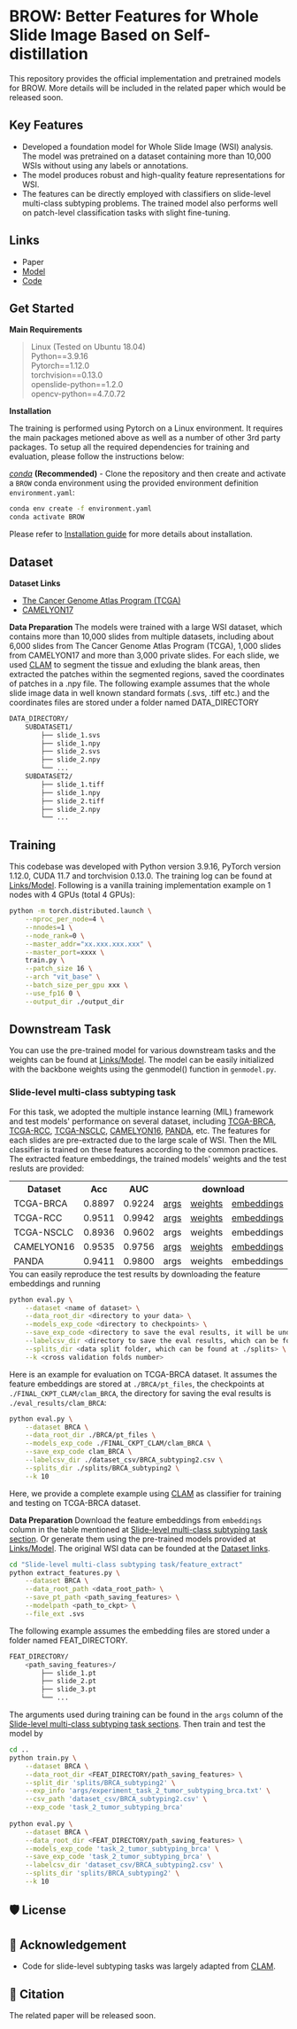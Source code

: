 # BROW: Better Features for Whole Slide Image Based on Self-distillation 


This repository provides the official implementation and pretrained models for BROW. More details will be included in the related paper which would be released soon.

## Key Features
* Developed a foundation model for Whole Slide Image (WSI) analysis. The model was pretrained on a dataset containing more than 10,000 WSIs without using any labels or annotations.
* The model produces robust and high-quality feature representations for WSI.
* The features can be directly employed with classifiers on slide-level multi-class subtyping problems. The trained model also performs well on patch-level classification tasks with slight fine-tuning. 

## Links

- Paper
- [Model](https://drive.google.com/drive/folders/184TSs-rlzdttVWbRHIPCZgEYqIQNb9WB?usp=sharing)
- [Code](https://) 

<!---
## Updates / TODOs
Please follow this repository for more updates.

* 06/09/2023: First upload of BROW. The weights of vitb-based backbone is added. The scripts for reproducing the slide-level multi-class subtyping tasks are provided. 

- [ ] Add requirements.txt.
- [ ] Add results for more downstream tasks.
- [ ] Add pretrained model weights with different scale of parameter numbers.
- [ ] Provide a jupyter notebook for the complete workflow.
- [ ] ...
-->

<!---
## Pretrained models
<table style="margin: auto">
  <tr>
    <th>model</th>
    <th>params</th>
    <th colspan="4">download</th>
  </tr>
  <tr>
    <td>ViT-S/16 </td>
    <td align="right">43 M</td>
    <td><a>backbone only</a></td>
    <td><a>full ckpt</a></td>
    <td><a>args</a></td>
    <td><a>logs</a></td>
  </tr>
  <tr>
    <td>ViT-B/16 </td>
    <td align="right">0.11 B</td>
    <td><a href="https://drive.google.com/file/d/1sstrtERWP3TFDK6LxksJnIvd_bBebNCK/view?usp=sharing">backbone only</a></td>
    <td><a>full ckpt</a></td>
    <td><a>args</a></td>
    <td><a>logs</a></td>
  </tr>
  <tr>
    <td>ViT-L/16 </td>
    <td align="right">0.33 B</td>
    <td><a>backbone only</a></td>
    <td><a>full ckpt</a></td>
    <td><a>args</a></td>
    <td><a>logs</a></td>
  </tr>
  <tr>
    <td>ResNet-50</td>
    <td align="right">49 M</td>
    <td><a>backbone only</a></td>
    <td><a>full ckpt</a></td>
    <td><a>args</a></td>
    <td><a>logs</a></td>
  </tr>
</table>
-->

## Get Started
**Main Requirements**    
> Linux (Tested on Ubuntu 18.04)   
> Python==3.9.16  
> Pytorch==1.12.0  
> torchvision==0.13.0    
> openslide-python==1.2.0  
> opencv-python==4.7.0.72

**Installation**

The training is performed using Pytorch on a Linux environment. It requires the main packages metioned above as well as a number of other 3rd party packages. To setup all the required dependencies for training and evaluation, please follow the instructions below:  

*[conda](https://docs.conda.io/projects/conda/en/latest/user-guide/getting-started.html)* **(Recommended)** - Clone the repository and then create and activate a `BROW` conda environment using the provided environment definition `environment.yaml`:
```bash
conda env create -f environment.yaml
conda activate BROW
```
Please refer to [Installation guide](/Docs/INSTALLATION.md) for more details about installation.
<!---
*[pip](https://pip.pypa.io/en/stable/getting-started/)* - Clone the repository and then use the provided `requirements.txt` to install the dependencies:

```bash
pip install -r requirements.txt
```
-->
## Dataset

**Dataset Links**
- [The Cancer Genome Atlas Program (TCGA)](https://www.cancer.gov/ccg/research/genome-sequencing/tcga)
- [CAMELYON17](https://camelyon17.grand-challenge.org/Home)

**Data Preparation**
The models were trained with a large WSI dataset, which contains more than 10,000 slides from multiple datasets, including about 6,000 slides from The Cancer Genome Atlas Program (TCGA), 1,000 slides from CAMELYON17 and more than 3,000 private slides. For each slide, we used [CLAM](https://github.com/mahmoodlab/CLAM) to segment the tissue and exluding the blank areas, then extracted the patches within the segmented regions, saved the coordinates of patches in a .npy file. The following example assumes that the whole slide image data in well known standard formats (.svs, .tiff etc.) and the coordinates files are stored under a folder named DATA_DIRECTORY
```bash
DATA_DIRECTORY/
    SUBDATASET1/
        ├── slide_1.svs
        ├── slide_1.npy
        ├── slide_2.svs
        ├── slide_2.npy
        └── ...
    SUBDATASET2/
    	├── slide_1.tiff
        ├── slide_1.npy
        ├── slide_2.tiff
        ├── slide_2.npy
        └── ...
```
## Training

This codebase was developed with Python version 3.9.16, PyTorch version 1.12.0, CUDA 11.7 and torchvision 0.13.0. The training log can be found at [Links/Model](https://drive.google.com/drive/folders/184TSs-rlzdttVWbRHIPCZgEYqIQNb9WB?usp=sharing). Following is a vanilla training implementation example on 1 nodes with 4 GPUs (total 4 GPUs):
```bash
python -m torch.distributed.launch \
    --nproc_per_node=4 \
    --nnodes=1 \
    --node_rank=0 \
    --master_addr="xx.xxx.xxx.xxx" \
    --master_port=xxxx \
    train.py \
    --patch_size 16 \
    --arch "vit_base" \
    --batch_size_per_gpu xxx \
    --use_fp16 0 \
    --output_dir ./output_dir 
```

## Downstream Task

You can use the pre-trained model for various downstream tasks and the weights can be found at [Links/Model](https://drive.google.com/drive/folders/184TSs-rlzdttVWbRHIPCZgEYqIQNb9WB?usp=sharing). The model can be easily initialized with the backbone weights using the genmodel() function in `genmodel.py`. 

### Slide-level multi-class subtyping task
For this task, we adopted the multiple instance learning (MIL) framework and test models' performance on several dataset, including [TCGA-BRCA](https://www.cancer.gov/ccg/research/genome-sequencing/tcga), [TCGA-RCC](https://www.cancer.gov/ccg/research/genome-sequencing/tcga), [TCGA-NSCLC](https://www.cancer.gov/ccg/research/genome-sequencing/tcga), [CAMELYON16](https://camelyon16.grand-challenge.org), [PANDA](https://panda.grand-challenge.org), etc. The features for each slides are pre-extracted due to the large scale of WSI. Then the MIL classifier is trained on these features according to the common practices. The extracted feature embeddings, the trained models' weights and the test resluts are provided:
<table style="margin: auto">
  <tr>
    <th>Dataset</th>
    <th>Acc</th>
    <th>AUC</th>
    <th colspan="3">download</th>
  </tr>
  <tr>
    <td><a>TCGA-BRCA</a></td>
    <td><a>0.8897</a></td>
    <td><a>0.9224</a></td>
    <td><a href="https://drive.google.com/file/d/1hQhp9sNUuOInB0vBZUgOsnmTfnU2YM2K/view?usp=sharing">args</a></td>
    <td><a href="https://drive.google.com/drive/folders/1aX58g3m__Vp0JHYgY37ZXUiRlWfMnkJX?usp=sharing">weights</a></td>
    <td><a href="https://pan.baidu.com/s/1KAZrwwTddlUNiyomJ6ZZaw?pwd=zh86">embeddings</a></td>
  </tr>
  <tr>
    <td><a>TCGA-RCC</a></td>
    <td><a>0.9511</a></td>
    <td><a>0.9942</a></td>
    <td><a href="https://drive.google.com/file/d/1g2RpwL_3mbCY-ObgWsI1Aw_hhFNLIGTA/view?usp=sharing">args</a></td>
    <td><a href="https://drive.google.com/drive/folders/1j507hbDXvWJP1slLRbt44DlztMg0qcDT?usp=sharing">weights</a></td>
    <td><a href="https://pan.baidu.com/s/1jWhIuwFTA4yumG08lo7KAA?pwd=wsoc">embeddings</a></td>
  </tr>
  <tr>
    <td><a>TCGA-NSCLC</a></td>
    <td><a>0.8936</a></td>
    <td><a>0.9602</a></td>
    <td><a>args</a></td>
    <td><a>weights</a></td>
    <td><a>embeddings</a></td>
  </tr>
  <tr>
    <td><a>CAMELYON16</a></td>
    <td><a>0.9535</a></td>
    <td><a>0.9756</a></td>
    <td><a href="https://drive.google.com/file/d/1hi5RRSNQe0zt5Dk9vZ4KWfM5uwgZksUh/view?usp=sharing">args</a></td>
    <td><a href="https://drive.google.com/drive/folders/1HHhIyDTGRUyJX3XstCeKxK9fJUCROdYX?usp=sharing">weights</a></td>
    <td><a href="https://pan.baidu.com/s/1yu7NSaa1XygCHCXsDsroKg?pwd=e7o3">embeddings</a></td>
  </tr>
  <tr>
    <td><a>PANDA</a></td>
    <td><a>0.9411</a></td>
    <td><a>0.9800</a></td>
    <td><a>args</a></td>
    <td><a>weights</a></td>
    <td><a>embeddings</a></td>
  </tr>
</table>
You can easily reproduce the test results by downloading the feature embeddings and running

```bash
python eval.py \
    --dataset <name of dataset> \
    --data_root_dir <directory to your data> \
    --models_exp_code <directory to checkpoints> \
    --save_exp_code <directory to save the eval results, it will be under ./eval_results/> \
    --labelcsv_dir <directory to save the eval results, which can be found at ./dataset_csv> \
    --splits_dir <data split folder, which can be found at ./splits> \
    --k <cross validation folds number>
```
Here is an example for evaluation on TCGA-BRCA dataset. It assumes the feature embeddings are stored at `./BRCA/pt_files`, the checkpoints at `./FINAL_CKPT_CLAM/clam_BRCA`, the directory for saving the eval results is `./eval_results/clam_BRCA`: 
```bash
python eval.py \
    --dataset BRCA \
    --data_root_dir ./BRCA/pt_files \
    --models_exp_code ./FINAL_CKPT_CLAM/clam_BRCA \
    --save_exp_code clam_BRCA \
    --labelcsv_dir ./dataset_csv/BRCA_subtyping2.csv \
    --splits_dir ./splits/BRCA_subtyping2 \
    --k 10
```

Here, we provide a complete example using [CLAM](https://github.com/mahmoodlab/CLAM) as classifier for training and testing on TCGA-BRCA dataset.  

**Data Preparation**
Download the feature embeddings from `embeddings` column in the table mentioned at [Slide-level multi-class subtyping task section](https://github.com/wustone1995/WSI_FoundationModel/tree/main#slide-level-multi-class-subtyping-task). Or generate them using the pre-trained models provided at [Links/Model](https://drive.google.com/drive/folders/184TSs-rlzdttVWbRHIPCZgEYqIQNb9WB?usp=sharing). The original WSI data can be founded at the [Dataset links](https://github.com/wustone1995/WSI_FoundationModel/tree/main#dataset). 
```bash
cd "Slide-level multi-class subtyping task/feature_extract"
python extract_features.py \
    --dataset BRCA \
    --data_root_path <data_root_path> \
    --save_pt_path <path_saving_features> \
    --modelpath <path_to_ckpt> \
    --file_ext .svs
```
The following example assumes the embedding files are stored under a folder named FEAT_DIRECTORY.

```bash
FEAT_DIRECTORY/
    <path_saving_features>/
        ├── slide_1.pt
        ├── slide_2.pt
        ├── slide_3.pt
        └── ...
```	
The arguments used during training can be found in the `args` column of the [Slide-level multi-class subtyping task sections](https://github.com/wustone1995/WSI_FoundationModel#slide-level-multi-class-subtyping-task).
Then train and test the model by 
```bash
cd ..
python train.py \
    --dataset BRCA \
    --data_root_dir <FEAT_DIRECTORY/path_saving_features> \
    --split_dir 'splits/BRCA_subtyping2' \
    --exp_info 'args/experiment_task_2_tumor_subtyping_brca.txt' \
    --csv_path 'dataset_csv/BRCA_subtyping2.csv' \
    --exp_code 'task_2_tumor_subtyping_brca'
    
python eval.py \
    --dataset BRCA \
    --data_root_dir <FEAT_DIRECTORY/path_saving_features> \
    --models_exp_code 'task_2_tumor_subtyping_brca' \
    --save_exp_code 'task_2_tumor_subtyping_brca' \
    --labelcsv_dir 'dataset_csv/BRCA_subtyping2.csv' \
    --splits_dir 'splits/BRCA_subtyping2' \
    --k 10
```



## 🛡️ License



## 🙏 Acknowledgement
<!---
- Code for weakly-supervised subtyping was largely adapted from [CLAM](https://github.com/mahmoodlab/CLAM) and [DTFD-MIL](https://github.com/hrzhang1123/DTFD-MIL).
- Code for self-supervised pretraining was largely adapted via making modifications to [DINO](https://github.com/facebookresearch/dino)
-->
- Code for slide-level subtyping tasks was largely adapted from [CLAM](https://github.com/mahmoodlab/CLAM).



## 📝 Citation

The related paper will be released soon.

